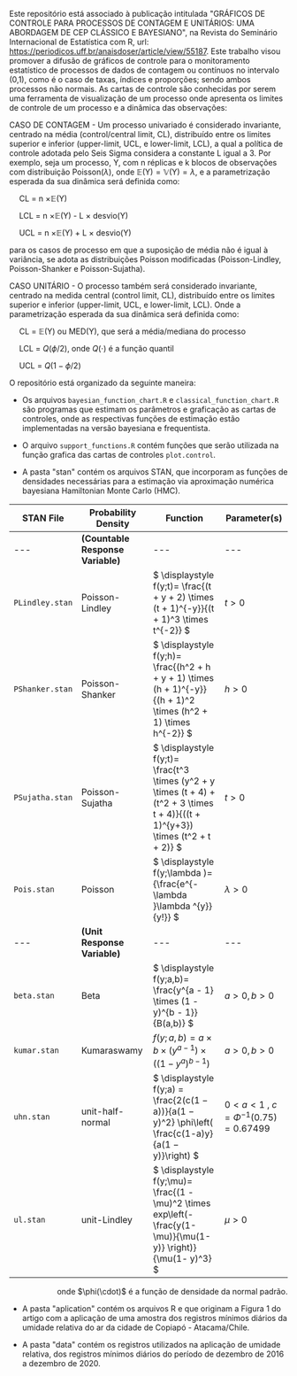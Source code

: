 Este repositório está associado à publicação intitulada "GRÁFICOS DE CONTROLE PARA PROCESSOS DE CONTAGEM E UNITÁRIOS: UMA ABORDAGEM DE CEP CLÁSSICO E BAYESIANO", na Revista do Seminário Internacional de Estatística com R, url: https://periodicos.uff.br/anaisdoser/article/view/55187. Este trabalho visou promover a difusão de gráficos de controle para o monitoramento estatístico de processos de dados de contagem ou contínuos no intervalo (0,1), como é o caso de taxas, índices e proporções; sendo ambos processos não normais. As cartas de controle são conhecidas por serem uma ferramenta de visualização de um processo onde apresenta os limites de controle de um processo e a dinâmica das observações:

CASO DE CONTAGEM - Um processo univariado é considerado invariante, centrado na média (control/central limit, CL), distribuído entre os limites superior e inferior (upper-limit, UCL, e lower-limit, LCL), a qual a política de controle adotada pelo Seis Sigma considera a constante L igual a 3. Por exemplo, seja um processo, Y, com n réplicas e k blocos de observações com distribuição Poisson($\lambda$), onde $\mathbb{E(\text{Y})}=\mathbb{V(\text{Y})}=\lambda$, e a parametrização esperada da sua dinâmica será definida como:

&emsp; CL = n $\times \mathbb{E(\text{Y})}$

&emsp; LCL =  n $\times \mathbb{E(\text{Y})}$ - L $\times$ desvio(Y)

&emsp; UCL =  n $\times \mathbb{E(\text{Y})}$ + L $\times$ desvio(Y) 

para os casos de processo em que a suposição de média não é igual à variância, se adota as distribuições Poisson modificadas (Poisson-Lindley, Poisson-Shanker e Poisson-Sujatha).

CASO UNITÁRIO - O processo também será considerado invariante, centrado na medida central (control limit, CL), distribuído entre os limites superior e inferior (upper-limit, UCL, e lower-limit, LCL). Onde a parametrização esperada da sua dinâmica será definida como:

&emsp; CL = $\mathbb{E(\text{Y})}$ ou MED(Y), que será a média/mediana do processo

&emsp; LCL =  $Q(\phi / 2)$, onde $Q(\cdot)$ é a função quantil

&emsp; UCL =  $Q( 1- \phi / 2)$

O repositório está organizado da seguinte maneira:

- Os arquivos `bayesian_function_chart.R` e `classical_function_chart.R` são programas que estimam os parâmetros e graficação as cartas de controles, onde as respectivas funções de estimação estão implementadas na versão bayesiana e frequentista.

- O arquivo `support_functions.R` contém funções que serão utilizada na função grafica das cartas de controles `plot.control`.

- A pasta "stan" contém os arquivos STAN, que incorporam as funções de densidades necessárias para a estimação via aproximação numérica bayesiana Hamiltonian Monte Carlo (HMC).

| STAN File | Probability Density | Function | Parameter(s) |
| --- | --- | --- | --- |
| --- | **(Countable Response Variable)** | --- | --- |
| `PLindley.stan` | Poisson-Lindley | $` \displaystyle f(y;t)= \frac{(t + y + 2) \times (t + 1)^{-y}}{(t + 1)^3 \times t^{-2}} `$ | $t > 0$ |
| `PShanker.stan` | Poisson-Shanker | $` \displaystyle f(y;h)= \frac{(h^2 + h + y + 1) \times (h + 1)^{-y}}{(h + 1)^2 \times (h^2 + 1) \times h^{-2}} `$ | $h > 0$ |
| `PSujatha.stan` | Poisson-Sujatha | $` \displaystyle f(y;t)= \frac{t^3 \times (y^2 + y \times (t + 4) + (t^2 + 3 \times t + 4)}{((t + 1)^{y+3}) \times (t^2 + t + 2)} `$ | $t > 0$ |
| `Pois.stan`     | Poisson         | $` \displaystyle f(y;\lambda )={\frac{e^{-\lambda }\lambda ^{y}}{y!}} `$ | $\lambda > 0$ |
| --- | **(Unit Response Variable)**  | --- | --- |
| `beta.stan`     | Beta            | $` \displaystyle f(y;a,b)= \frac{y^{a - 1} \times (1 - y)^{b - 1}}{B(a,b)} `$ | $a > 0, b > 0$ |
| `kumar.stan`    | Kumaraswamy     | $` \displaystyle f(y;a,b)= a \times b \times (y^{a - 1}) \times ((1 - y^a)^{b - 1}) `$ | $a > 0, b > 0$ |
| `uhn.stan`      | unit-half-normal | $` \displaystyle f(y;a) = \frac{2(c(1 − a))}{a(1 − y)^2} \phi\left( \frac{c(1-a)y}{a(1 − y)}\right) `$ | $0 < a < 1$ , $c=\Phi^{-1}(0.75) = 0.67499$ |
| `ul.stan`       | unit-Lindley    | $` \displaystyle f(y;\mu)= \frac{(1 - \mu)^2 \times exp\left(-\frac{y(1- \mu)}{\mu(1-y)} \right)}{\mu(1- y)^3} `$ | $\mu > 0$ |

<p align="right">onde $\phi(\cdot)$ é a função de densidade da normal padrão.</p>


- A pasta "aplication" contém os arquivos R e que originam a Figura 1 do artigo com a aplicação de uma amostra dos registros mínimos diários da umidade relativa do ar da cidade de Copiapó - Atacama/Chile.

- A pasta "data" contém os registros utilizados na aplicação de umidade relativa, dos registros mínimos diários do período de dezembro de 2016 a dezembro de 2020.
